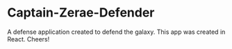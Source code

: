 # Captain-Zerae-Defender
A defense application created to defend the galaxy. This app was created in React. Cheers! 
